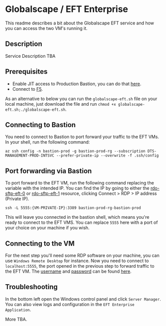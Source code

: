 # Globalscape / EFT Enterprise

This readme describes a bit about the Globalscape EFT service and how you can access the two VM's running it.

## Description

Service Description TBA



## Prerequisites

* Enable JIT access to Production Bastion, you can do that [here](https://myaccess.microsoft.com/).
* Connect to [F5](https://portal.platform.hmcts.net). 

As an alternative to below you can run the `globalscape-eft.sh` file on your local machine, just download the file and run `chmod +x globalscape-eft.sh;./globalscape-eft.sh`.


## Connecting to Bastion

You need to connect to Bastion to port forward your traffic to the EFT VMs. In your shell, run the following command:

```
az ssh config -n bastion-prod -g bastion-prod-rg --subscription DTS-MANAGEMENT-PROD-INTSVC --prefer-private-ip --overwrite -f .ssh/config
```

## Port forwarding via Bastion

To port forward to the EFT VM, run the following command replacing the variable with the intended IP. You can find the IP by going to either the [rdo-sftp-eft-0](https://portal.azure.com/#@HMCTS.NET/resource/subscriptions/0978315c-75fe-4ada-9d11-1eb5e0e0b214/resourceGroups/RDO-HUB-SFTP-PROD/providers/Microsoft.Compute/virtualMachines/rdo-sftp-eft-0/overview) or [rdo-sftp-eft-1](https://portal.azure.com/#@HMCTS.NET/resource/subscriptions/0978315c-75fe-4ada-9d11-1eb5e0e0b214/resourceGroups/RDO-HUB-SFTP-PROD/providers/Microsoft.Compute/virtualMachines/rdo-sftp-eft-1/overview) resource, clicking Connect > RDP > IP address (Private IP).

```
ssh -L 5555:{VM-PRIVATE-IP}:3389 bastion-prod-rg-bastion-prod
```

This will leave you connected in the bastion shell, which means you're ready to connect to the EFT VMS. You can replace `5555` here with a port of your choice on your machine if you wish.

## Connecting to the VM

For the next step you'll need some RDP software on your machine, you can use `Windows Remote Desktop` for instance. Now you need to connect to `localhost:5555`, the port opened in the previous step to forward traffic to the EFT VM. The [username](https://portal.azure.com/#@HMCTS.NET/asset/Microsoft_Azure_KeyVault/Secret/https://rdo-ftps-kvs.vault.azure.net/secrets/admin-username) and [password](https://portal.azure.com/#@HMCTS.NET/asset/Microsoft_Azure_KeyVault/Secret/https://rdo-ftps-kvs.vault.azure.net/secrets/sftpadmin) can be found [here](https://portal.azure.com/#@HMCTS.NET/resource/subscriptions/0978315c-75fe-4ada-9d11-1eb5e0e0b214/resourceGroups/rdo-hub-sftp-prod/providers/Microsoft.KeyVault/vaults/rdo-ftps-kvs/secrets). 

## Troubleshooting

In the bottom left open the Windows control panel and click `Server Manager`. You can also view logs and configuration in the `EFT Enterprise Application`. 

More TBA.


